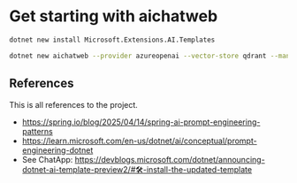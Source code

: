 ﻿# Get starting with aichatweb

```sh
dotnet new install Microsoft.Extensions.AI.Templates
```

```sh
dotnet new aichatweb --provider azureopenai --vector-store qdrant --managed-identity false --aspire true -C gpt-4o-mini -E text-embedding-3-small 
```

## References

This is all references to the project.

- https://spring.io/blog/2025/04/14/spring-ai-prompt-engineering-patterns
- https://learn.microsoft.com/en-us/dotnet/ai/conceptual/prompt-engineering-dotnet
- See ChatApp: https://devblogs.microsoft.com/dotnet/announcing-dotnet-ai-template-preview2/#🛠-install-the-updated-template